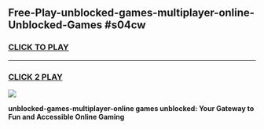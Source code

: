 
## Free-Play-unblocked-games-multiplayer-online-Unblocked-Games #s04cw
<h3>
<a href="https://news.freeplayer.one?title=unblocked-games-multiplayer-online&ref=8M">CLICK TO PLAY</a></h3>
<hr>

<h3>
<a href="https://news.freeplayer.one?title=unblocked-games-multiplayer-online&ref=8M">CLICK 2 PLAY</a>
  
</h3>

<a href="https://news.freeplayer.one?title=unblocked-games-multiplayer-online&ref=8M"><img src="https://clearcache.store/games.png"></a>


**unblocked-games-multiplayer-online games unblocked: Your Gateway to Fun and Accessible Online Gaming**
